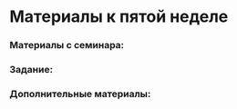 Материалы к пятой неделе
=====

### Материалы с семинара:


### Задание:


### Дополнительные материалы:
